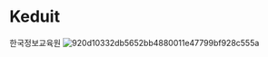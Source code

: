 # Keduit
한국정보교육원
![920d10332db5652bb4880011e47799bf928c555a](https://github.com/user-attachments/assets/07aea982-4fc7-48f1-b16a-4594ce2dbe5e)
